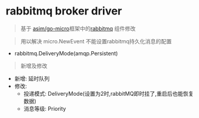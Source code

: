 # rabbitmq broker driver

> 基于 [asim/go-micro](https://github.com/asim/go-micro)框架中的[rabbitmq](https://github.com/asim/go-micro/tree/master/plugins/broker/rabbitmq) 组件修改

> 用以解决 micro.NewEvent 不能设置rabbitmq持久化消息的配置
    
   - rabbitmq.DeliveryMode(amqp.Persistent)
   
> 新增及修改

- 新增: 延时队列
- 修改: 
    - 投递模式: DeliveryMode(设置为2时,rabbitMQ即时挂了,重启后也能恢复数据)
    - 消息等级: Priority